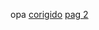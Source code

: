 opa
<a href="https://vinicius-melo-01.github.io/pasta-html-css/desafio/Nova pasta/jeito certo.html"> corigido</a>
<a href="file:///C:/Users/vinic/Documents/GitHub/pasta-html-css/desafio/ex011/EX011.html"> pag 2</a>
